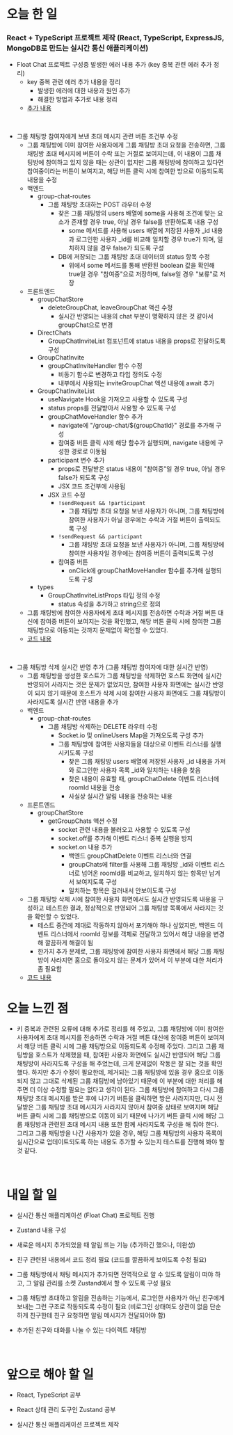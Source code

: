 # 오늘 한 일

### React + TypeScript 프로젝트 제작 (React, TypeScript, ExpressJS, MongoDB로 만드는 실시간 통신 애플리케이션)

- Float Chat 프로젝트 구성중 발생한 에러 내용 추가 (key 중복 관련 에러 추가 정리)
  - key 중복 관련 에러 추가 내용을 정리
    - 발생한 에러에 대한 내용과 원인 추가
    - 해결한 방법과 추가로 내용 정리
  - [추가 내용](https://github.com/jeongsangtae/TIL/commit/740aee0800fa0320c0c582b3f8b519c28610f3aa)

<br />

- 그룹 채팅방 참여자에게 보낸 초대 메시지 관련 버튼 조건부 수정
  - 그룹 채팅방에 이미 참여한 사용자에게 그룹 채팅방 초대 요청을 전송하면, 그룹 채팅방 초대 메시지에 버튼이 수락 또는 거절로 보여지는데, 이 내용이 그룹 채팅방에 참여하고 있지 않을 때는 상관이 없지만 그룹 채팅방에 참여하고 있다면 참여중이라는 버튼이 보여지고, 해당 버튼 클릭 시에 참여한 방으로 이동되도록 내용을 수정
  - 백엔드
    - group-chat-routes
      - 그룹 채팅방 초대하는 POST 라우터 수정
        - 찾은 그룹 채팅방의 users 배열에 some을 사용해 조건에 맞는 요소가 존재할 경우 true, 아닐 경우 false를 반환하도록 내용 구성
          - some 메서드를 사용해 users 배열에 저장된 사용자 \_id 내용과 로그인한 사용자 \_id를 비교해 일치할 경우 true가 되며, 일치하지 않을 경우 false가 되도록 구성
        - DB에 저장되는 그룹 채팅방 초대 데이터의 status 항목 수정
          - 위에서 some 메서드를 통해 반환된 boolean 값을 확인해 true일 경우 "참여중"으로 저장하며, false일 경우 "보류"로 저장
  - 프론트엔드
    - groupChatStore
      - deleteGroupChat, leaveGroupChat 액션 수정
        - 실시간 반영되는 내용의 chat 부분이 명확하지 않은 것 같아서 groupChat으로 변경
    - DirectChats
      - GroupChatInviteList 컴포넌트에 status 내용을 props로 전달하도록 구성
    - GroupChatInvite
      - groupChatInviteHandler 함수 수정
        - 비동기 함수로 변경하고 타입 정의도 수정
        - 내부에서 사용되는 inviteGroupChat 액션 내용에 await 추가
    - GroupChatInviteList
      - useNavigate Hook을 가져오고 사용할 수 있도록 구성
      - status props를 전달받아서 사용할 수 있도록 구성
      - groupChatMoveHandler 함수 추가
        - navigate에 "/group-chat/${groupChatId}" 경로를 추가해 구성
        - 참여중 버튼 클릭 시에 해당 함수가 실행되며, navigate 내용에 구성한 경로로 이동됨
      - participant 변수 추가
        - props로 전달받은 status 내용이 "참여중"일 경우 true, 아닐 경우 false가 되도록 구성
        - JSX 코드 조건부에 사용됨
      - JSX 코드 수정
        - `!sendRequest && !participant`
          - 그룹 채팅방 초대 요청을 보낸 사용자가 아니며, 그룹 채팅방에 참여한 사용자가 아닐 경우에는 수락과 거절 버튼이 출력되도록 구성
        - `!sendRequest && participant`
          - 그룹 채팅방 초대 요청을 보낸 사용자가 아니며, 그룹 채팅방에 참여한 사용자일 경우에는 참여중 버튼이 출력되도록 구성
        - 참여중 버튼
          - onClick에 groupChatMoveHandler 함수를 추가해 실행되도록 구성
    - types
      - GroupChatInviteListProps 타입 정의 수정
        - status 속성을 추가하고 string으로 정의
  - 그룹 채팅방에 참여한 사용자에게 초대 메시지를 전송하면 수락과 거절 버튼 대신에 참여중 버튼이 보여지는 것을 확인했고, 해당 버튼 클릭 시에 참여한 그룹 채팅방으로 이동되는 것까지 문제없이 확인할 수 있었다.
  - [코드 내용](https://github.com/jeongsangtae/float-chat/commit/c3705b5b33b7049cc0d403c40b2935acb7273ebd)

<br />

- 그룹 채팅방 삭제 실시간 반영 추가 (그룹 채팅방 참여자에 대한 실시간 반영)
  - 그룹 채팅방을 생성한 호스트가 그룹 채팅방을 삭제하면 호스트 화면에 실시간 반영되어 사라지는 것은 문제가 없었지만, 참여한 사용자 화면에는 실시간 반영이 되지 않기 때문에 호스트가 삭제 시에 참여한 사용자 화면에도 그룹 채팅방이 사라지도록 실시간 반영 내용을 추가
  - 백엔드
    - group-chat-routes
      - 그룹 채팅방 삭제하는 DELETE 라우터 수정
        - Socket.io 및 onlineUsers Map을 가져오도록 구성 추가
        - 그룹 채팅방에 참여한 사용자들을 대상으로 이벤트 리스너를 실행시키도록 구성
          - 찾은 그룹 채팅방 users 배열에 저장된 사용자 \_id 내용을 가져와 로그인한 사용자 목록 \_id와 일치하는 내용을 찾음
          - 찾은 내용이 유효할 때, groupChatDelete 이벤트 리스너에 roomId 내용을 전송
          - 사실상 실시간 알림 내용을 전송하는 내용
  - 프론트엔드
    - groupChatStore
      - getGroupChats 액션 수정
        - socket 관련 내용을 불러오고 사용할 수 있도록 구성
        - socket.off를 추가해 이벤트 리스너 중복 실행을 방지
        - socket.on 내용 추가
          - 백엔드 groupChatDelete 이벤트 리스너와 연결
          - groupChats에 filter를 사용해 그룹 채팅방 \_id와 이벤트 리스너로 넘어온 roomId를 비교하고, 일치하지 않는 항목만 남겨서 보여지도록 구성
          - 일치하는 항목은 걸러내서 안보이도록 구성
  - 그룹 채팅방 삭제 시에 참여한 사용자 화면에서도 실시간 반영되도록 내용을 구성하고 테스트한 결과, 정상적으로 반영되어 그룹 채팅방 목록에서 사라지는 것을 확인할 수 있었다.
    - 테스트 중간에 제대로 작동하지 않아서 포기해야 하나 싶었지만, 백엔드 이벤트 리스너에서 roomId 정보를 객체로 전달하고 있어서 해당 내용을 변경해 깔끔하게 해결이 됨
    - 한가지 추가 문제로, 그룹 채팅방에 참여한 사용자 화면에서 해당 그룹 채팅방이 사라지면 홈으로 돌아오지 않는 문제가 있어서 이 부분에 대한 처리가 좀 필요함
  - [코드 내용](https://github.com/jeongsangtae/float-chat/commit/5ad00c4de55352bc76142328c53b326cb1bec2f1)

# 오늘 느낀 점

- 키 중복과 관련된 오류에 대해 추가로 정리를 해 주었고, 그룹 채팅방에 이미 참여한 사용자에게 초대 메시지를 전송하면 수락과 거절 버튼 대신에 참여중 버튼이 보여져서 해당 버튼 클릭 시에 그룹 채팅방으로 이동되도록 수정해 주었다. 그리고 그룹 채팅방을 호스트가 삭제했을 때, 참여한 사용자 화면에도 실시간 반영되어 해당 그룹 채팅방이 사라지도록 구성을 해 주었는데, 크게 문제없이 작동은 잘 되는 것을 확인했다. 하지만 추가 수정이 필요한데, 제거되는 그룹 채팅방에 있을 경우 홈으로 이동되지 않고 그대로 삭제된 그룹 채팅방에 남아있기 때문에 이 부분에 대한 처리를 해 주면 더 이상 수정할 필요는 없다고 생각이 된다. 그룹 채팅방에 참여하고 다시 그룹 채팅방 초대 메시지를 받은 후에 나가기 버튼을 클릭하면 방은 사라지지만, 다시 전달받은 그룹 채팅방 초대 메시지가 사라지지 않아서 참여중 상태로 보여지며 해당 버튼 클릭 시에 그룹 채팅방으로 이동이 되기 때문에 나가기 버튼 클릭 시에 해당 그룹 채팅방과 관련된 초대 메시지 내용 또한 함께 사라지도록 구성을 해 줘야 한다. 그리고 그룹 채팅방을 나간 사용자가 있을 경우, 해당 그룹 채팅방의 사용자 목록이 실시간으로 업데이트되도록 하는 내용도 추가할 수 있는지 테스트를 진행해 봐야 할 것 같다.

<br />

# 내일 할 일

- 실시간 통신 애플리케이션 (Float Chat) 프로젝트 진행

- Zustand 내용 구성

- 새로운 메시지 추가되었을 때 알림 뜨는 기능 (추가하긴 했으나, 미완성)

- 친구 관련된 내용에서 코드 정리 필요 (코드를 깔끔하게 보이도록 수정 필요)

- 그룹 채팅방에서 채팅 메시지가 추가되면 전역적으로 알 수 있도록 알림이 떠야 하고, 그 알림 관리를 소켓 Zustand에서 할 수 있도록 구성 필요

- 그룹 채팅방 초대하고 알림을 전송하는 기능에서, 로그인한 사용자가 아닌 친구에게 보내는 그런 구조로 작동되도록 수정이 필요 (비로그인 상태여도 상관이 없음 단순하게 친구한테 친구 요청하면 알림 메시지가 전달되어야 함)

- 추가된 친구와 대화를 나눌 수 있는 다이렉트 채팅방

<br />

# 앞으로 해야 할 일

- React, TypeScript 공부

- React 상태 관리 도구인 Zustand 공부

- 실시간 통신 애플리케이션 프로젝트 제작
